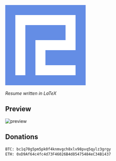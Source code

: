 ![favicon](favicon.png)

*Resume written in LaTeX*

## Preview

![preview](https://user-images.githubusercontent.com/84932056/177222347-6753c5a0-cf83-4d54-81ea-bdaf4f64a11b.png)

## Donations

```
BTC: bc1q70g5pm5pk0f4knmvgch8xlv98pvq5qylz3grgy
ETH: 0xD9Af64c4fc4d73F46026B4d85475484eC34B1437
```
